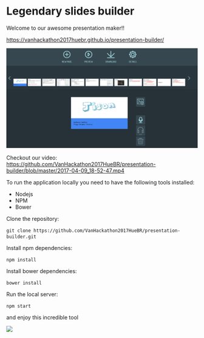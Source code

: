 # Legendary slides builder

Welcome to our awesome presentation maker!!

https://vanhackathon2017huebr.github.io/presentation-builder/


![](https://github.com/VanHackathon2017HueBR/presentation-builder/raw/master/docs/screen.png)



Checkout our video: https://github.com/VanHackathon2017HueBR/presentation-builder/blob/master/2017-04-09_18-52-47.mp4

To run the application locally you need to have the following tools installed:
* Nodejs
* NPM
* Bower


Clone the repository:
```
git clone https://github.com/VanHackathon2017HueBR/presentation-builder.git
```

Install npm dependencies:
```
npm install
```

Install bower dependencies:
```
bower install
```

Run the local server:
```
npm start
```


and enjoy this incredible tool


![](https://media0.giphy.com/media/l3q2zVr6cu95nF6O4/giphy.gif)
